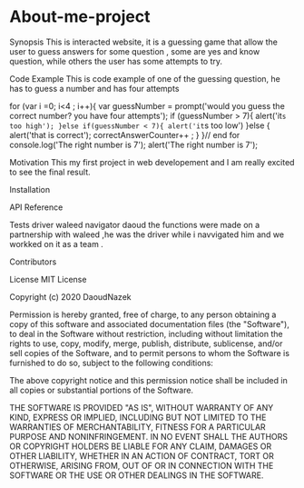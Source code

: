 # About-me-project

Synopsis
This is interacted website, it is a guessing game that allow the user to guess answers for some question , some are yes and know question, while others the user has some attempts to try.

Code Example
This is code example of one of the guessing question, he has to guess a number and has four attempts

for (var i =0; i<4 ; i++){
    var guessNumber = prompt('would you guess the correct number? you have four attempts');
if (guessNumber > 7){
    alert('it`s too high');
}else if(guessNumber < 7){
    alert('it`s too low')
}else {
    alert('that is correct');
    correctAnswerCounter++ ;
}
}// end for 
console.log('The right number is 7');
alert('The right number is 7');

Motivation
This my first project in web developement and I am really excited to see the final result.

Installation


API Reference


Tests
driver waleed 
navigator daoud 
the functions were made on a partnership with waleed ,he was the driver while i navvigated him and we workked on it as a team . 

Contributors


License
MIT License

Copyright (c) 2020 DaoudNazek

Permission is hereby granted, free of charge, to any person obtaining a copy
of this software and associated documentation files (the "Software"), to deal
in the Software without restriction, including without limitation the rights
to use, copy, modify, merge, publish, distribute, sublicense, and/or sell
copies of the Software, and to permit persons to whom the Software is
furnished to do so, subject to the following conditions:

The above copyright notice and this permission notice shall be included in all
copies or substantial portions of the Software.

THE SOFTWARE IS PROVIDED "AS IS", WITHOUT WARRANTY OF ANY KIND, EXPRESS OR
IMPLIED, INCLUDING BUT NOT LIMITED TO THE WARRANTIES OF MERCHANTABILITY,
FITNESS FOR A PARTICULAR PURPOSE AND NONINFRINGEMENT. IN NO EVENT SHALL THE
AUTHORS OR COPYRIGHT HOLDERS BE LIABLE FOR ANY CLAIM, DAMAGES OR OTHER
LIABILITY, WHETHER IN AN ACTION OF CONTRACT, TORT OR OTHERWISE, ARISING FROM,
OUT OF OR IN CONNECTION WITH THE SOFTWARE OR THE USE OR OTHER DEALINGS IN THE
SOFTWARE.


